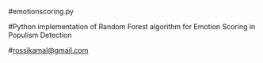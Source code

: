 #emotionscoring.py


#Python implementation of Random Forest algorithm for Emotion Scoring in Populism Detection


#rossikamal@gmail.com
